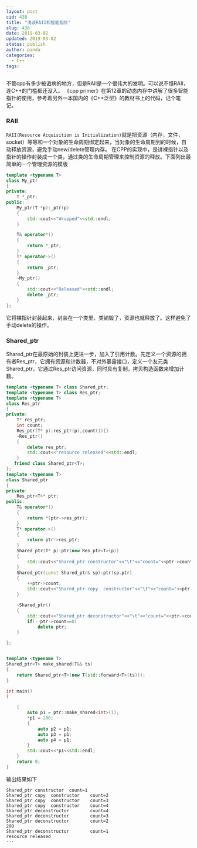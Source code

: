 ```yaml
---
layout: post
cid: 438
title: "浅谈RAII和智能指针"
slug: 438
date: 2019-03-02
updated: 2019-03-02
status: publish
author: panda
categories: 
  - C++
tags: 
---
```



不管cpp有多少被诟病的地方，但是RAII是一个很伟大的发明。可以说不懂RAII，连C++的门槛都还没入。
《cpp primer》在第12章的动态内存中讲解了很多智能指针的使用，参考着另外一本国内的《C++泛型》的教材书上的代码，记个笔记。
<!--more-->

### RAII
`RAII(Resource Acquisition is Initialization)`就是把资源（内存，文件，socket）等等和一个对象的生命周期绑定起来，当对象的生命周期到的时候，自动释放资源，避免手动new/delete管理内存。
在CPP的实现中，是讲裸指针以及指针的操作封装成一个类，通过类的生命周期管理来控制资源的释放。下面列出最简单的一个管理资源的模版
```cpp
template <typename T>
class My_ptr
{
private:
    T *_ptr;
public:
    My_ptr(T *p):_ptr(p)
    {
        std::cout<<"Wrapped"<<std::endl;
    }

    T& operator*()
    {
        return *_ptr;
    }
    T* operator->()
    {
        return _ptr;
    }
    ~My_ptr()
    {
        std::cout<<"Released"<<std::endl;
        delete _ptr;
    }
};
```
它将裸指针封装起来，封装在一个类里，类销毁了，资源也就释放了。这样避免了手动delete的操作。

### Shared_ptr
Shared_ptr在最原始的封装上更进一步，加入了引用计数。先定义一个资源的拥有者Res_ptr，它拥有资源和计数器，不对外暴露接口，定义一个友元类Shared_ptr，它通过Res_ptr访问资源，同时具有复制，拷贝构造函数来增加计数。
```cpp
template <typename T> class Shared_ptr;
template <typename T> class Res_ptr;
template <typename T>
class Res_ptr
{
private:
    T* res_ptr;
    int count;
    Res_ptr(T* p):res_ptr(p),count(1){}
    ~Res_ptr()
    {
        delete res_ptr;
        std::cout<<"resource released"<<std::endl;
    }
   friend class Shared_ptr<T>;
};
template <typename T>
class Shared_ptr
{
private:
    Res_ptr<T>* ptr;
public:
    T& operator*()
    {
        return *(ptr->res_ptr);
    }
    T* operator->()
    {
        return ptr->res_ptr;
    }
    Shared_ptr(T* p):ptr(new Res_ptr<T>(p))
    {
        std::cout<<"Shared_ptr constructor"<<"\t"<<"count="<<ptr->count<<std::endl;
    }
    Shared_ptr(const Shared_ptr& sp):ptr(sp.ptr)
    {
        ++ptr->count;
        std::cout<<"Shared_ptr copy  constructor"<<"\t"<<"count="<<ptr->count<<std::endl;
    }

    ~Shared_ptr()
    {
        std::cout<<"Shared_ptr deconstructor"<<"\t"<<"count="<<ptr->count<<std::endl;
        if(--ptr->count==0)
            delete ptr;
    }

};


template <typename T>
Shared_ptr<T> make_shared(T&& ts)
{
    return Shared_ptr<T>(new T(std::forward<T>(ts)));
}

int main()
{

    {
        auto p1 = ptr::make_shared<int>(1);
        *p1 = 200;
        {
            auto p2 = p1;
            auto p3 = p1;
            auto p4 = p1;
        }
        std::cout<<*p1<<std::endl;
    }
    return 0;
}

```
输出结果如下
```
Shared_ptr constructor  count=1
Shared_ptr copy  constructor    count=2
Shared_ptr copy  constructor    count=3
Shared_ptr copy  constructor    count=4
Shared_ptr deconstructor        count=4
Shared_ptr deconstructor        count=3
Shared_ptr deconstructor        count=2
200
Shared_ptr deconstructor        count=1
resource released
···


